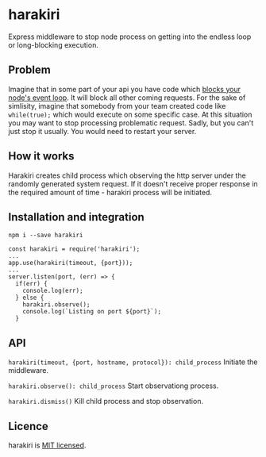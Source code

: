 harakiri
========================
Express middleware to stop node process on getting into the endless loop or long-blocking execution.

Problem
-----------
Imagine that in some part of your api you have code which <a href="https://nodejs.org/en/docs/guides/dont-block-the-event-loop/">blocks your node's event loop</a>. It will block all other coming requests.
For the sake of simlisity, imagine that somebody from your team created code like `while(true);` which would execute on some specific case.
At this situation you may want to stop processing problematic request. Sadly, but you can't just stop it usually. You would need to restart your server.


How it works
-----------
Harakiri creates child process which observing the http server under the randomly generated system request. If it doesn't receive proper response in the required amount of time - harakiri process will be initiated.


Installation and integration
-----------
```
npm i --save harakiri
````

```
const harakiri = require('harakiri');
...
app.use(harakiri(timeout, {port}));
...
server.listen(port, (err) => {
  if(err) {
    console.log(err);
  } else {
    harakiri.observe();
    console.log(`Listing on port ${port}`);
  }
```

API
-----------
`harakiri(timeout, {port, hostname, protocol}): child_process`
Initiate the middleware.

`harakiri.observe(): child_process`
Start observationg process.

`harakiri.dismiss()`
Kill child process and stop observation.

Licence
-----------
harakiri is [MIT licensed](./LICENSE).
